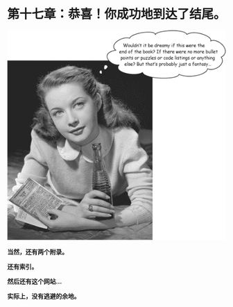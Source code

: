 # 第十七章：恭喜！你成功地到达了结尾。

![image](img/f0479-01.png)

**当然，还有两个附录。**

**还有索引。**

**然后还有这个网站...**

**实际上，没有逃避的余地。**
